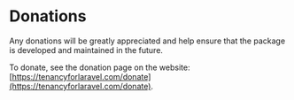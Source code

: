 # Donations

Any donations will be greatly appreciated and help ensure that the package is developed and maintained in the future.

To donate, see the donation page on the website: [https://tenancyforlaravel.com/donate](https://tenancyforlaravel.com/donate).
